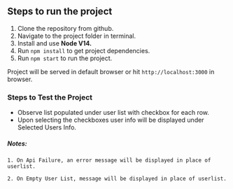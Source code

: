 ## Steps to run the project

1. Clone the repository from github.
2. Navigate to the project folder in terminal.
3. Install and use **Node V14.**
4. Run `npm install` to get project dependencies.
5. Run `npm start` to run the project.

Project will be served in default browser or hit ```http://localhost:3000``` in browser. 

### Steps to Test the Project

- Observe list populated under user list with checkbox for each row. <br />
- Upon selecting the checkboxes user info will be displayed under Selected Users Info. 

##### Notes:
   ```1. On Api Failure, an error message will be displayed in place of userlist. ```

   ```2. On Empty User List, message will be displayed in place of userlist.```
